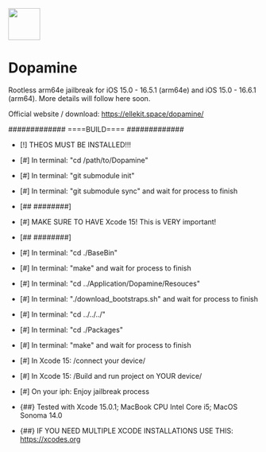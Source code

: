 <img src="https://github.com/opa334/Dopamine/assets/52459150/ed04dd3e-d879-456d-9aa3-d4ed44819c7e" width="64" />

# Dopamine

Rootless arm64e jailbreak for iOS 15.0 - 16.5.1 (arm64e) and iOS 15.0 - 16.6.1 (arm64). More details will follow here soon.

Official website / download: https://ellekit.space/dopamine/


#############
====BUILD====
#############

- [!] THEOS MUST BE INSTALLED!!!

- [#] In terminal: "cd /path/to/Dopamine"
- [#] In terminal: "git submodule init"
- [#] In terminal: "git submodule sync" and wait for process to finish
- [## ########]
- [#] MAKE SURE TO HAVE Xcode 15! This is VERY important!
- [## ########]
- [#] In terminal: "cd ./BaseBin"
- [#] In terminal: "make" and wait for process to finish
- [#] In terminal: "cd ../Application/Dopamine/Resouces"
- [#] In terminal: "./download_bootstraps.sh" and wait for process to finish
- [#] In terminal: "cd ../../../"
- [#] In terminal: "cd ./Packages"
- [#] In terminal: "make" and wait for process to finish
- [#] In Xcode 15: /connect your device/
- [#] In Xcode 15: /Build and run project on YOUR device/
- [#] On your iph: Enjoy jailbreak process

- {##} Tested with Xcode 15.0.1; MacBook CPU Intel Core i5; MacOS Sonoma 14.0
- {##} IF YOU NEED MULTIPLE XCODE INSTALLATIONS USE THIS: https://xcodes.org
